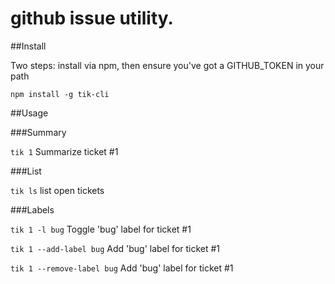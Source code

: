 # github issue utility.

##Install

Two steps: install via npm, then ensure you've got a GITHUB_TOKEN in your path

`npm install -g tik-cli`


##Usage

###Summary

`tik 1` Summarize ticket #1

###List

`tik ls` list open tickets


###Labels

`tik 1 -l bug` Toggle 'bug' label for ticket #1

`tik 1 --add-label bug` Add 'bug' label for ticket #1

`tik 1 --remove-label bug` Add 'bug' label for ticket #1
